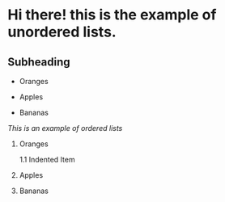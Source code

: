 # Hi there! this is the example of unordered lists.

## Subheading
- Oranges

- Apples

- Bananas

_This is an example of ordered lists_
1. Oranges 
 
   1.1 Indented Item

2. Apples

3. Bananas

